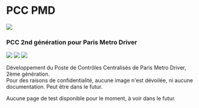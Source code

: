 # PCC PMD
<img src="https://img.shields.io/badge/version-alpha%202-informational?style=plastic"> <br>
### PCC 2nd génération pour Paris Metro Driver <br>
<a href="https://github.com/lapatatedouce59/pcc_pmd/commits/master"><img src="https://img.shields.io/github/last-commit/lapatatedouce59/pcc_pmd?style=plastic"></a> <a href="https://github.com/lapatatedouce59/pcc_pmd/issues"><img src="https://img.shields.io/github/issues-raw/lapatatedouce59/pcc_pmd?style=plastic"></a> <a href="https://github.com/lapatatedouce59/pcc_pmd/pulls"><img src="https://img.shields.io/github/issues-pr-raw/lapatatedouce59/pcc_pmd?style=plastic"></a> <br>

Développement du Poste de Contrôles Centralisés de Paris Metro Driver, 2ème génération. <br>
Pour des raisons de confidentialité, aucune image n'est dévoilée, ni aucune documentation. Peut être dans le futur. <br>

Aucune page de test disponible pour le moment, à voir dans le futur.
